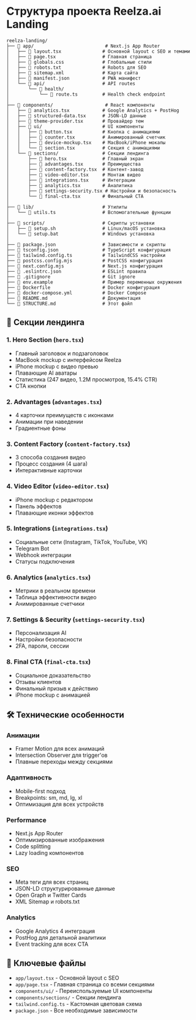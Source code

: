 # Структура проекта Reelza.ai Landing

```
reelza-landing/
├── 📁 app/                          # Next.js App Router
│   ├── 📄 layout.tsx               # Основной layout с SEO и темами
│   ├── 📄 page.tsx                 # Главная страница
│   ├── 📄 globals.css              # Глобальные стили
│   ├── 📄 robots.txt               # Robots для SEO
│   ├── 📄 sitemap.xml              # Карта сайта
│   ├── 📄 manifest.json            # PWA манифест
│   └── 📁 api/                     # API routes
│       └── 📁 health/
│           └── 📄 route.ts         # Health check endpoint
│
├── 📁 components/                   # React компоненты
│   ├── 📄 analytics.tsx            # Google Analytics + PostHog
│   ├── 📄 structured-data.tsx      # JSON-LD данные
│   ├── 📄 theme-provider.tsx       # Провайдер тем
│   ├── 📁 ui/                      # UI компоненты
│   │   ├── 📄 button.tsx           # Кнопка с анимациями
│   │   ├── 📄 counter.tsx          # Анимированный счетчик
│   │   ├── 📄 device-mockup.tsx    # MacBook/iPhone мокапы
│   │   └── 📄 section.tsx          # Секция с анимациями
│   └── 📁 sections/                # Секции лендинга
│       ├── 📄 hero.tsx             # Главный экран
│       ├── 📄 advantages.tsx       # Преимущества
│       ├── 📄 content-factory.tsx  # Контент-завод
│       ├── 📄 video-editor.tsx     # Монтаж видео
│       ├── 📄 integrations.tsx     # Интеграции
│       ├── 📄 analytics.tsx        # Аналитика
│       ├── 📄 settings-security.tsx # Настройки и безопасность
│       └── 📄 final-cta.tsx        # Финальный CTA
│
├── 📁 lib/                         # Утилиты
│   └── 📄 utils.ts                 # Вспомогательные функции
│
├── 📁 scripts/                     # Скрипты установки
│   ├── 📄 setup.sh                 # Linux/macOS установка
│   └── 📄 setup.bat                # Windows установка
│
├── 📄 package.json                 # Зависимости и скрипты
├── 📄 tsconfig.json                # TypeScript конфигурация
├── 📄 tailwind.config.ts           # TailwindCSS настройки
├── 📄 postcss.config.mjs           # PostCSS конфигурация
├── 📄 next.config.mjs              # Next.js конфигурация
├── 📄 .eslintrc.json               # ESLint правила
├── 📄 .gitignore                   # Git ignore
├── 📄 env.example                  # Пример переменных окружения
├── 📄 Dockerfile                   # Docker конфигурация
├── 📄 docker-compose.yml           # Docker Compose
├── 📄 README.md                    # Документация
└── 📄 STRUCTURE.md                 # Этот файл
```

## 🎨 Секции лендинга

### 1. Hero Section (`hero.tsx`)
- Главный заголовок и подзаголовок
- MacBook mockup с интерфейсом Reelza
- iPhone mockup с видео превью
- Плавающие AI аватары
- Статистика (247 видео, 1.2M просмотров, 15.4% CTR)
- CTA кнопки

### 2. Advantages (`advantages.tsx`)
- 4 карточки преимуществ с иконками
- Анимации при наведении
- Градиентные фоны

### 3. Content Factory (`content-factory.tsx`)
- 3 способа создания видео
- Процесс создания (4 шага)
- Интерактивные карточки

### 4. Video Editor (`video-editor.tsx`)
- iPhone mockup с редактором
- Панель эффектов
- Плавающие иконки эффектов

### 5. Integrations (`integrations.tsx`)
- Социальные сети (Instagram, TikTok, YouTube, VK)
- Telegram Bot
- Webhook интеграции
- Статусы подключения

### 6. Analytics (`analytics.tsx`)
- Метрики в реальном времени
- Таблица эффективности видео
- Анимированные счетчики

### 7. Settings & Security (`settings-security.tsx`)
- Персонализация AI
- Настройки безопасности
- 2FA, пароли, сессии

### 8. Final CTA (`final-cta.tsx`)
- Социальное доказательство
- Отзывы клиентов
- Финальный призыв к действию
- iPhone mockup с анимацией

## 🛠 Технические особенности

### Анимации
- Framer Motion для всех анимаций
- Intersection Observer для trigger'ов
- Плавные переходы между секциями

### Адаптивность
- Mobile-first подход
- Breakpoints: sm, md, lg, xl
- Оптимизация для всех устройств

### Performance
- Next.js App Router
- Оптимизированные изображения
- Code splitting
- Lazy loading компонентов

### SEO
- Meta теги для всех страниц
- JSON-LD структурированные данные
- Open Graph и Twitter Cards
- XML Sitemap и robots.txt

### Analytics
- Google Analytics 4 интеграция
- PostHog для детальной аналитики
- Event tracking для всех CTA

## 🎯 Ключевые файлы

- `app/layout.tsx` - Основной layout с SEO
- `app/page.tsx` - Главная страница со всеми секциями
- `components/ui/` - Переиспользуемые UI компоненты
- `components/sections/` - Секции лендинга
- `tailwind.config.ts` - Кастомная цветовая схема
- `package.json` - Все необходимые зависимости
